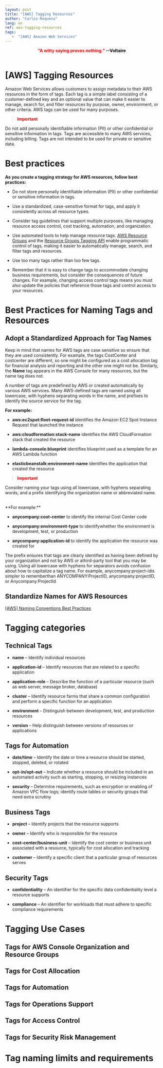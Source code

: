 ```yaml
---
layout: post
title: "[AWS] Tagging Resources"
author: "Carlos Requena"
lang: en
ref: aws-tagging-resources
tags:
   -  "[AWS] Amazon Web Services"
---
```


<div style="text-align:center"><span style="color:red;font-weight: bold">"A witty saying proves nothing." </span> <span style="color:black;font-weight: bold">--Voltaire</span></div>
<br>

# [AWS] Tagging Resources
Amazon Web Services allows customers to assign metadata to their AWS resources in the form of tags. Each tag is a simple label consisting of a customer-defined key and an optional 
value that can make it easier to manage, search for, and filter resources by purpose, owner, environment, or other criteria. AWS tags can be used for many purposes.

> <div style="text-align:left"><span style="color:red;font-weight: bold">Important</span></div>
Do not add personally identifiable information (PII) or other confidential or sensitive information in tags. Tags are accessible to many AWS services, including billing. Tags are 
not intended to be used for private or sensitive data. 

# Best practices
**As you create a tagging strategy for AWS resources, follow best practices:**

-  Do not store personally identifiable information (PII) or other confidential or sensitive information in tags.

-  Use a standardized, case-sensitive format for tags, and apply it consistently across all resource types.

-  Consider tag guidelines that support multiple purposes, like managing resource access control, cost tracking, automation, and organization.

-  Use automated tools to help manage resource tags. [AWS Resource Groups](https://docs.aws.amazon.com/ARG/latest/userguide/) and the [Resource Groups Tagging API](https://docs.aws.amazon.com/resourcegroupstagging/latest/APIReference/) enable programmatic control of tags, making it easier to automatically manage, search, and filter tags and resources.

-  Use too many tags rather than too few tags.

-  Remember that it is easy to change tags to accommodate changing business requirements, but consider the consequences of future changes. For example, changing access control tags means you must also update the policies that reference those tags and control access to your resources.

# Best Practices for Naming Tags and Resources

## Adopt a Standardized Approach for Tag Names 

Keep in mind that names for AWS tags are case sensitive so ensure that they are used consistently. For example, the tags CostCenter and costcenter are different, so one might be configured as a cost allocation tag for financial analysis and reporting and the other one might not be. Similarly, the **Name** tag appears in the AWS Console for many resources, but the name tag does not. 

A number of tags are predefined by AWS or created automatically by various AWS services. Many AWS-defined tags are named using all lowercase, with hyphens separating words in the name, and prefixes to identify the source service for the tag. 

**For example:**

- **aws:ec2spot:fleet-request-id** identifies the Amazon EC2 Spot Instance Request that launched the instance

- **aws:cloudformation:stack-name** identifies the AWS CloudFormation stack that created the resource

- **lambda-console:blueprint** identifies blueprint used as a template for an AWS Lambda function

- **elasticbeanstalk:environment-name** identifies the application that created the resource

> <div style="text-align:left"><span style="color:red;font-weight: bold">Important</span></div>
Consider naming your tags using all lowercase, with hyphens separating words, and a prefix identifying the organization name or abbreviated name. 

<br>
**For example:**

-  **anycompany:cost-center** to identify the internal Cost Center code

-  **anycompany:environment-type** to identifywhether the environment is development, test, or production

-  **anycompany:application-id** to identify the application the resource was created for

The prefix ensures that tags are clearly identified as having been defined by your organization and not by AWS or athird-party tool that you may be using. Using all lowercase with hyphens for separators avoids confusion about how to capitalize a tag name. For example, anycompany:project-idis simpler to rememberthan ANYCOMPANY:ProjectID, anycompany:projectID, or Anycompany:ProjectId

## Standardize Names for AWS Resources
[[AWS] Naming Conventions Best Practices](https://cjrequena.com/2020-06-05/aws-naming-conventions-en)

# Tagging categories
## Technical Tags
-   **name** – Identify individual resources 

-   **application-id** – Identify resources that are related to a specific application 

-   **application-role** – Describe the function of a particular resource (such as web server, message broker, database)

-   **cluster** – Identify resource farms that share a common configuration and perform a specific function for an application

-   **environment** – Distinguish between development, test, and production resources

-   **version** – Help distinguish between versions of resources or applications

## Tags for Automation

-   **date/time** – Identify the date or time a resource should be started, stopped, deleted, or rotated

-   **opt-in/opt-out** – Indicate whether a resource should be included in an automated activity such as starting, stopping, or resizing instances

-   **security** – Determine requirements, such as encryption or enabling of Amazon VPC flow logs; identify route tables or security groups that need extra scrutiny


## Business Tags

-   **project** – Identify projects that the resource supports

-   **owner** – Identify who is responsible for the resource

-   **cost-center/business-unit** – Identify the cost center or business unit associated with a resource, typically for cost allocation and tracking

-   **customer** – Identify a specific client that a particular group of resources serves


## Security Tags

-   **confidentiality** – An identifier for the specific data confidentiality level a resource supports

-   **compliance** – An identifier for workloads that must adhere to specific compliance requirements



# Tagging Use Cases
## Tags for AWS Console Organization and Resource Groups    
## Tags for Cost Allocation   
## Tags for Automation  
## Tags for Operations Support   
## Tags for Access Control 
## Tags for Security Risk Management   

# Tag naming limits and requirements

